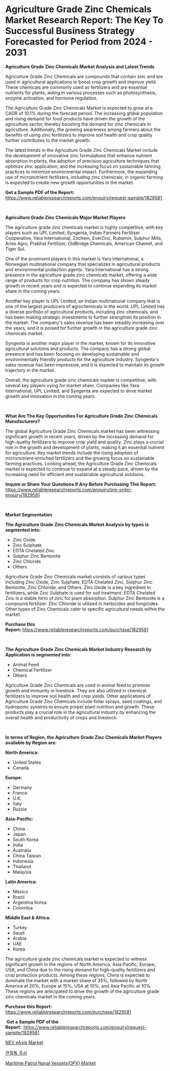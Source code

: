 <p><h1>Agriculture Grade Zinc Chemicals Market Research Report: The Key To Successful Business Strategy Forecasted for Period from 2024 - 2031</h1></p><p><strong>Agriculture Grade Zinc Chemicals Market Analysis and Latest Trends</strong></p>
<p><p>Agriculture Grade Zinc Chemicals are compounds that contain zinc and are used in agricultural applications to boost crop growth and improve yield. These chemicals are commonly used as fertilizers and are essential nutrients for plants, aiding in various processes such as photosynthesis, enzyme activation, and hormone regulation.</p><p>The Agriculture Grade Zinc Chemicals Market is expected to grow at a CAGR of 10.1% during the forecast period. The increasing global population and rising demand for food products have driven the growth of the agriculture sector, thereby boosting the demand for zinc chemicals in agriculture. Additionally, the growing awareness among farmers about the benefits of using zinc fertilizers to improve soil health and crop quality further contributes to the market growth.</p><p>The latest trends in the Agriculture Grade Zinc Chemicals Market include the development of innovative zinc formulations that enhance nutrient absorption in plants, the adoption of precision agriculture techniques that optimize zinc application, and the increasing focus on sustainable farming practices to minimize environmental impact. Furthermore, the expanding use of micronutrient fertilizers, including zinc chemicals, in organic farming is expected to create new growth opportunities in the market.</p></p>
<p><strong>Get a Sample PDF of the Report:&nbsp;</strong> <a href="https://www.reliableresearchreports.com/enquiry/request-sample/1829581">https://www.reliableresearchreports.com/enquiry/request-sample/1829581</a></p>
<p>&nbsp;</p>
<p><strong>Agriculture Grade Zinc Chemicals Major Market Players</strong></p>
<p><p>The agriculture grade zinc chemicals market is highly competitive, with key players such as UPL Limited, Syngenta, Indian Farmers Fertiliser Cooperative, Yara International, Zochem, EverZinc, Rubamin, Sulphur Mills, Aries Agro, Prabhat Fertilizer, OldBridge Chemicals, American Chemet, and Tiger Sul.</p><p>One of the prominent players in this market is Yara International, a Norwegian multinational company that specializes in agricultural products and environmental protection agents. Yara International has a strong presence in the agriculture grade zinc chemicals market, offering a wide range of products for crop nutrition. The company has shown steady growth in recent years and is expected to continue expanding its market share in the coming years.</p><p>Another key player is UPL Limited, an Indian multinational company that is one of the largest producers of agrochemicals in the world. UPL Limited has a diverse portfolio of agricultural products, including zinc chemicals, and has been making strategic investments to further strengthen its position in the market. The company's sales revenue has been steadily increasing over the years, and it is poised for further growth in the agriculture grade zinc chemicals market.</p><p>Syngenta is another major player in the market, known for its innovative agricultural solutions and products. The company has a strong global presence and has been focusing on developing sustainable and environmentally friendly products for the agriculture industry. Syngenta's sales revenue has been impressive, and it is expected to maintain its growth trajectory in the market.</p><p>Overall, the agriculture grade zinc chemicals market is competitive, with several key players vying for market share. Companies like Yara International, UPL Limited, and Syngenta are expected to drive market growth and innovation in the coming years.</p></p>
<p>&nbsp;</p>
<p><strong>What Are The Key Opportunities For Agriculture Grade Zinc Chemicals Manufacturers?</strong></p>
<p><p>The global Agriculture Grade Zinc Chemicals market has been witnessing significant growth in recent years, driven by the increasing demand for high-quality fertilizers to improve crop yield and quality. Zinc plays a crucial role in the growth and development of plants, making it an essential nutrient for agriculture. Key market trends include the rising adoption of micronutrient-enriched fertilizers and the growing focus on sustainable farming practices. Looking ahead, the Agriculture Grade Zinc Chemicals market is expected to continue to expand at a steady pace, driven by the increasing need for efficient and sustainable agricultural solutions.</p></p>
<p><strong>Inquire or Share Your Questions If Any Before Purchasing This Report:</strong> <a href="https://www.reliableresearchreports.com/enquiry/pre-order-enquiry/1829581">https://www.reliableresearchreports.com/enquiry/pre-order-enquiry/1829581</a></p>
<p>&nbsp;</p>
<p><strong>Market Segmentation</strong></p>
<p><strong>The Agriculture Grade Zinc Chemicals Market Analysis by types is segmented into:</strong></p>
<p><ul><li>Zinc Oxide</li><li>Zinc Sulphate</li><li>EDTA Chelated Zinc</li><li>Sulphur Zinc Bentonite</li><li>Zinc Chloride</li><li>Others</li></ul></p>
<p><p>Agriculture Grade Zinc Chemicals market consists of various types including Zinc Oxide, Zinc Sulphate, EDTA Chelated Zinc, Sulphur Zinc Bentonite, Zinc Chloride, and Others. Zinc Oxide is a key ingredient in fertilizers, while Zinc Sulphate is used for soil treatment. EDTA Chelated Zinc is a stable form of zinc for plant absorption. Sulphur Zinc Bentonite is a compound fertilizer. Zinc Chloride is utilized in herbicides and fungicides. Other types of Zinc Chemicals cater to specific agricultural needs within the market.</p></p>
<p><strong>Purchase this Report:&nbsp;</strong><a href="https://www.reliableresearchreports.com/purchase/1829581">https://www.reliableresearchreports.com/purchase/1829581</a></p>
<p>&nbsp;</p>
<p><strong>The Agriculture Grade Zinc Chemicals Market Industry Research by Application is segmented into:</strong></p>
<p><ul><li>Animal Feed</li><li>Chemical Fertilizer</li><li>Others</li></ul></p>
<p><p>Agriculture Grade Zinc Chemicals are used in animal feed to promote growth and immunity in livestock. They are also utilized in chemical fertilizers to improve soil health and crop yields. Other applications of Agriculture Grade Zinc Chemicals include foliar sprays, seed coatings, and hydroponic systems to ensure proper plant nutrition and growth. These products play a crucial role in the agricultural industry by enhancing the overall health and productivity of crops and livestock.</p></p>
<p>&nbsp;</p>
<p><strong>In terms of Region, the Agriculture Grade Zinc Chemicals Market Players available by Region are:</strong></p>
<p>
    <p> <strong> North America: </strong>
        <ul>
            <li>United States</li>
            <li>Canada</li>
        </ul>
        </p> 
    <p> <strong> Europe: </strong>
        <ul>
            <li>Germany</li>
            <li>France</li>
            <li>U.K.</li>
            <li>Italy</li>
            <li>Russia</li>
        </ul>
        </p> 
    <p> <strong> Asia-Pacific: </strong>
        <ul>
            <li>China</li>
            <li>Japan</li>
            <li>South Korea</li>
            <li>India</li>
            <li>Australia</li>
            <li>China Taiwan</li>
            <li>Indonesia</li>
            <li>Thailand</li>
            <li>Malaysia</li>
        </ul>
        </p> 
    <p> <strong> Latin America: </strong>
        <ul>
            <li>Mexico</li>
            <li>Brazil</li>
            <li>Argentina Korea</li>
            <li>Colombia</li>
        </ul>
        </p> 
    <p> <strong> Middle East & Africa: </strong>
        <ul>
            <li>Turkey</li>
            <li>Saudi</li>
            <li>Arabia</li>
            <li>UAE</li>
            <li>Korea</li>
        </ul>
    </p>
    </p>
<p><p>The agriculture grade zinc chemicals market is expected to witness significant growth in the regions of North America, Asia Pacific, Europe, USA, and China due to the rising demand for high-quality fertilizers and crop protection products. Among these regions, China is expected to dominate the market with a market share of 35%, followed by North America at 20%, Europe at 15%, USA at 10%, and Asia Pacific at 10%. These regions are anticipated to drive the growth of the agriculture grade zinc chemicals market in the coming years.</p></p>
<p><strong>Purchase this Report: </strong><a href="https://www.reliableresearchreports.com/purchase/1829581">https://www.reliableresearchreports.com/purchase/1829581</a></p>
<p>&nbsp;<strong>Get a Sample PDF of the Report:&nbsp;&nbsp;</strong><a href="https://www.reliableresearchreports.com/enquiry/request-sample/1829581">https://www.reliableresearchreports.com/enquiry/request-sample/1829581</a></p>
<p><strong></strong></p>
<p><p><a href="https://view.publitas.com/reportprime-1/decoding-the-nev-eaxle-market-a-deep-dive-into-the-latest-market-trends-market-segmentation-and-competitive-analysis/">NEV eAxle Market</a></p><p><a href="https://medium.com/@penelolack456456/%EA%B4%80%EC%A0%88%ED%86%B5%EC%A6%9D-%EC%A3%BC%EC%82%AC-%EC%8B%9C%EC%9E%A5-%EC%9C%A0%ED%98%95-%EC%9D%91%EC%9A%A9-%EB%B0%8F-%EC%A7%80%EB%A6%AC%EB%B3%84-%EC%A2%85%ED%95%A9-%ED%8F%89%EA%B0%80-85c1b865d96c">관절통 주사</a></p><p><a href="https://view.publitas.com/reportprime-1/maritime-patrol-naval-vessels-opv-market-furnish-information-about-market-size-market-share-market-dynamics-and-projections-spanning-from-2024-to-2031/">Maritime Patrol Naval Vessels(OPV) Market</a></p></p>